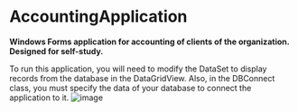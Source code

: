# **AccountingApplication**
**Windows Forms application for accounting of clients of the organization. Designed for self-study.**

To run this application, you will need to modify the DataSet to display records from the database in the DataGridView. Also, in the DBConnect class, you must specify the data of your database to connect the application to it.
![image](https://github.com/qckzzi/AccountingApplication/blob/main/Desktop%202023.03.13%20-%2011.13.59.03%20(1).gif)
